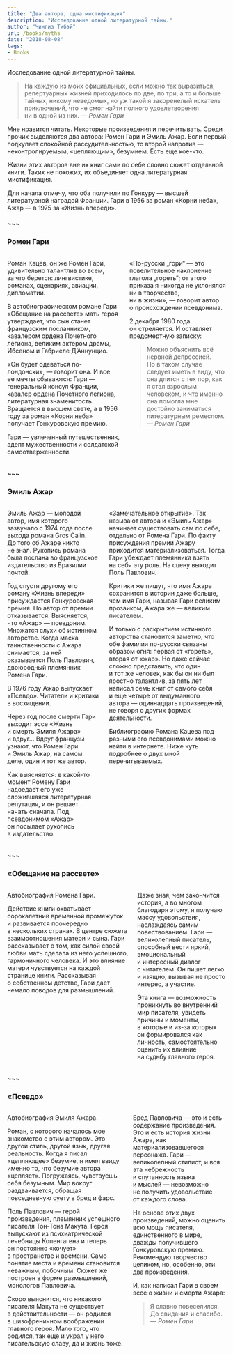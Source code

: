 ```yaml
---
title: "Два автора, одна мистификация"
description: "Исследование одной литературной тайны."
author: "Чингиз Тибэй"
url: /books/myths
date: "2018-08-08"
tags: 
- Books
---
```


<div class="auto">

Исследование одной литературной тайны.

> На&nbsp;каждую из&nbsp;моих официальных, если можно так выразиться, репертуарных жизней приходилось по&nbsp;две, по&nbsp;три, а&nbsp;то&nbsp;и&nbsp;больше тайных, никому неведомых, но&nbsp;уж&nbsp;такой я&nbsp;закоренелый искатель приключений, что не&nbsp;смог найти полного удовлетворения ни&nbsp;в&nbsp;одной из&nbsp;них. *&mdash; Ромен Гари*

Мне нравится читать. Некоторые произведения и&nbsp;перечитывать. Среди прочих выделяются два автора: Ромен Гари и&nbsp;Эмиль Ажар. Если первый подкупает спокойной рассудительностью, то&nbsp;второй напротив&nbsp;&mdash; неконтролируемым, &laquo;цепляющим&raquo;, безумием. Есть еще кое-что.

Жизни этих авторов вне их&nbsp;книг сами по&nbsp;себе словно сюжет отдельной книги. Таких не&nbsp;похожих, их&nbsp;объединяет одна литературная мистификация.

Для начала отмечу, что оба получили по&nbsp;Гонкуру&nbsp;&mdash; высшей литературной наградой Франции. Гари в&nbsp;1956 за&nbsp;роман &laquo;Корни неба&raquo;, Ажар&nbsp;&mdash; в&nbsp;1975 за&nbsp;&laquo;Жизнь впереди&raquo;.

#### ~~~

### Ромен Гари

<div class="columns">
<div>

Роман Кацев, он&nbsp;же Ромен Гари, удивительно талантлив во&nbsp;всем, за&nbsp;что берется: лингвистике, романах, сценариях, авиации, дипломатии.

В&nbsp;автобиографическом романе Гари &laquo;Обещание на&nbsp;рассвете&raquo; мать героя утверждает, что сын станет французским посланником, кавалером ордена Почетного легиона, великим актером драмы, Ибсеном и&nbsp;Габриеле Д&rsquo;Аннунцио.

&laquo;Он&nbsp;будет одеваться по-лондонски&raquo;,&nbsp;&mdash; говорит она. И&nbsp;все ее&nbsp;мечты сбываются: Гари&nbsp;&mdash; генеральный консул Франции, кавалер ордена Почетного легиона, литературная знаменитость. Вращается в&nbsp;высшем свете, а&nbsp;в&nbsp;1956 году за&nbsp;роман &laquo;Корни неба&raquo; получает Гонкуровскую премию.

Гари&nbsp;&mdash; увлеченный путешественник, адепт мужественности и&nbsp;солдатской самоотверженности.

</div>
<div>

&laquo;По-русски &bdquo;гори&ldquo;&nbsp;&mdash; это повелительное наклонение глагола &bdquo;гореть&ldquo;; от&nbsp;этого приказа я&nbsp;никогда не&nbsp;уклонялся ни&nbsp;в&nbsp;творчестве, ни&nbsp;в&nbsp;жизни&raquo;,&nbsp;&mdash; говорит автор о&nbsp;происхождении псевдонима.

2&nbsp;декабря 1980 года он&nbsp;стреляется. И&nbsp;оставляет предсмертную записку:

> Можно объяснить всё нервной депрессией. Но&nbsp;в&nbsp;таком случае следует иметь в&nbsp;виду, что она длится с&nbsp;тех пор, как я&nbsp;стал взрослым человеком, и&nbsp;что именно она помогла мне достойно заниматься литературным ремеслом. *&mdash;&nbsp;Ромен Гари*

</div>
</div>

#### ~~~

### Эмиль Ажар

<div class="columns">
<div>

Эмиль Ажар&nbsp;&mdash; молодой автор, имя которого зазвучало с&nbsp;1974 года после выхода романа Gros Сalin. До&nbsp;того об&nbsp;Ажаре никто не&nbsp;знал. Рукопись романа была послана во&nbsp;французское издательство из&nbsp;Бразилии почтой.

Год спустя другому его роману &laquo;Жизнь впереди&raquo; присуждается Гонкуровская премия. Но&nbsp;автор от&nbsp;премии отказывается. Выясняется, что &laquo;Ажар&raquo;&nbsp;&mdash; псевдоним. Множатся слухи об&nbsp;истинном авторстве. Когда маска таинственности с&nbsp;Ажара снимается, за&nbsp;ней оказывается Поль Павлович, двоюродный племянник Ромена Гари.

В&nbsp;1976 году Ажар выпускает &laquo;Псевдо&raquo;. Читатели и&nbsp;критики в&nbsp;восхищении.

Через год после смерти Гари выходит эссе &laquo;Жизнь и&nbsp;смерть Эмиля Ажара&raquo; и&nbsp;вдруг... Вдруг французы узнают, что Ромен Гари и&nbsp;Эмиль Ажар, на&nbsp;самом деле, один и&nbsp;тот&nbsp;же автор.

Как выясняется: в&nbsp;какой-то момент Ромену Гари надоедает его уже сложившаяся литературная репутация, и&nbsp;он&nbsp;решает начать сначала. Под псевдонимом &laquo;Ажар&raquo; он&nbsp;посылает рукопись в&nbsp;издательство.

</div>
<div>

&laquo;Замечательное открытие&raquo;. Так называют автора и&nbsp;&laquo;Эмиль Ажар&raquo; начинает существовать сам по&nbsp;себе, отдельно от&nbsp;Ромена Гари. По&nbsp;факту присуждения премии Ажару приходится материализоваться. Тогда Гари убеждает племянника взять на&nbsp;себя эту роль. На&nbsp;сцену выходит Поль Павлович.

Критики&nbsp;же пишут, что имя Ажара сохранится в&nbsp;истории даже больше, чем имя Гари, называя Гари великим прозаиком, Ажара&nbsp;же&nbsp;&mdash; великим писателем.

И&nbsp;только с&nbsp;раскрытием истинного авторства становится заметно, что обе фамилии по-русски связаны образом огня: первая от&nbsp;&laquo;гореть&raquo;, вторая от&nbsp;&laquo;жар&raquo;. Но&nbsp;даже сейчас сложно представить, что один и&nbsp;тот&nbsp;же человек, как&nbsp;бы он&nbsp;ни&nbsp;был яростно талантлив, за&nbsp;пять лет написал семь книг от&nbsp;самого себя и&nbsp;еще четыре от&nbsp;выдуманного автора&nbsp;&mdash; одиннадцать произведений, не&nbsp;говоря о&nbsp;других формах деятельности.

Библиографию Романа Кацева под разными его псевдонимами можно найти в&nbsp;интернете. Ниже чуть подробнее о&nbsp;двух мной перечитываемых.

</div>
</div>

#### ~~~

### &laquo;Обещание на&nbsp;рассвете&raquo;

<div class="columns">
<div>

Автобиография Ромена Гари.

Действие книги охватывает сорокалетний временной промежуток и&nbsp;развивается поочередно в&nbsp;нескольких странах. В&nbsp;центре сюжета взаимоотношения матери и&nbsp;сына. Гари рассказывает о&nbsp;том, как силой своей любви мать сделала из&nbsp;него успешного, гармоничного человека. И&nbsp;это влияние матери чувствуется на&nbsp;каждой странице книги. Рассказывая о&nbsp;собственном детстве, Гари дает немало поводов для размышлений.

</div>
<div>

Даже зная, чем закончится история, а&nbsp;во&nbsp;многом благодаря этому, я&nbsp;получаю массу удовольствия, наслаждаясь самим повествованием. Гари&nbsp;&mdash; великолепный писатель, способный вести яркий, эмоциональный и&nbsp;интересный диалог с&nbsp;читателем. Он&nbsp;пишет легко и&nbsp;изящно, вызывая не&nbsp;просто интерес, а&nbsp;участие.

Эта книга&nbsp;&mdash; возможность проникнуть во&nbsp;внутренний мир писателя, увидеть причины и&nbsp;моменты, в&nbsp;которые и&nbsp;из-за которых он&nbsp;формировался как личность, самостоятельно оценить их&nbsp;влияние на&nbsp;судьбу главного героя.

</div>
</div>

#### ~~~

### &laquo;Псевдо&raquo;

<div class="columns">
<div>

Автобиография Эмиля Ажара.

Роман, с&nbsp;которого началось мое знакомство с&nbsp;этим автором. Это другой стиль, другой язык, другая реальность. Когда я&nbsp;писал &laquo;цепляющее&raquo; безумие, я&nbsp;имел ввиду именно&nbsp;то, что безумие автора &laquo;цепляет&raquo;. Погружаясь, чувствуешь себя безумным. Мир вокруг раздваивается, обращая повседневную суету в&nbsp;бред и&nbsp;фарс.

Поль Павлович&nbsp;&mdash; герой произведения, племянник успешного писателя Тон-Тона Макута. Героя выпускают из&nbsp;психиатрической лечебницы Копенгагена и&nbsp;теперь он&nbsp;постоянно &laquo;кочует&raquo; в&nbsp;пространстве и&nbsp;времени. Само понятие места и&nbsp;времени становится неважным, побочным. Сюжет&nbsp;же построен в&nbsp;форме размышлений, монологов Павловича.

Скоро выяснится, что никакого писателя Макута не&nbsp;существует в&nbsp;действительности&nbsp;&mdash; он&nbsp;родился в&nbsp;шизофреничном воображении главного героя. Мало того, что родился, так еще и&nbsp;украл у&nbsp;него писательскую славу, да&nbsp;и&nbsp;жизнь тоже.

</div>
<div>

Бред Павловича&nbsp;&mdash; это и&nbsp;есть содержание произведения. Это и&nbsp;есть история жизни Ажара, как материализовавшегося персонажа. Гари&nbsp;&mdash; великолепный стилист, и&nbsp;вся эта небрежность и&nbsp;спутанность языка и&nbsp;мыслей&nbsp;&mdash; невозможно не&nbsp;получить удовольствие от&nbsp;каждого слова.

На&nbsp;основе этих двух произведений, можно оценить всю мощь писателя, единственного в&nbsp;мире, дважды получившего Гонкуровскую премию. Рекомендую творчество целиком, но, особенно, эти два произведения.

И, как написал Гари в&nbsp;своем эссе о&nbsp;жизни и&nbsp;смерти Ажара:

> Я&nbsp;славно повеселился. До&nbsp;свидания и&nbsp;спасибо. *&mdash; Ромен Гари*

</div>
</div>
</div>